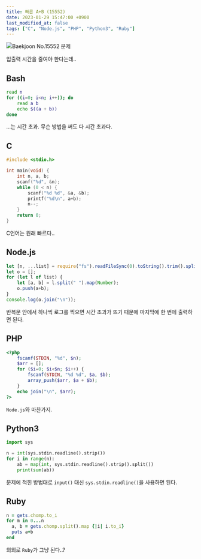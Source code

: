 ```yaml
---
title: 빠른 A+B (15552)
date: 2023-01-29 15:47:00 +0900
last_modified_at: false
tags: ["C", "Node.js", "PHP", "Python3", "Ruby"]
---
```


![Baekjoon No.15552 문제](https://cdn.jsdelivr.net/gh/kimzuni/cdn/blog/baekjoon-15552.png)

입출력 시간을 줄여야 한다는데..

## Bash

```bash
read n
for ((i=0; i<n; i++)); do
	read a b
	echo $((a + b))
done
```

...는 시간 초과.
무슨 방법을 써도 다 시간 초과다.

## C

```c
#include <stdio.h>

int main(void) {
	int n, a, b;
	scanf("%d", &n);
	while (0 < n) {
		scanf("%d %d", &a, &b);
		printf("%d\n", a+b);
		n--;
	}
	return 0;
}
```

C언어는 원래 빠르다..

## Node.js

```javascript
let [n, ...list] = require("fs").readFileSync(0).toString().trim().split("\n");
let o = [];
for (let l of list) {
	let [a, b] = l.split(" ").map(Number);
	o.push(a+b);
}
console.log(o.join("\n"));
```

반복문 안에서 하나씩 로그를 찍으면 시간 초과가 뜨기 때문에 마지막에 한 번에 출력하면 된다.

## PHP

```php
<?php
	fscanf(STDIN, "%d", $n);
	$arr = [];
	for ($i=0; $i<$n; $i++) {
		fscanf(STDIN, "%d %d", $a, $b);
		array_push($arr, $a + $b);
	}
	echo join("\n", $arr);
?>
```

`Node.js`와 마찬가지.

## Python3

```python
import sys

n = int(sys.stdin.readline().strip())
for i in range(n):
    ab = map(int, sys.stdin.readline().strip().split())
    print(sum(ab))
```

문제에 적힌 방법대로 `input()` 대신 `sys.stdin.readline()`을 사용하면 된다.

## Ruby

```ruby
n = gets.chomp.to_i
for m in 0...n
  a, b = gets.chomp.split().map {|i| i.to_i}
  puts a+b
end
```

의외로 `Ruby`가 그냥 된다..?
